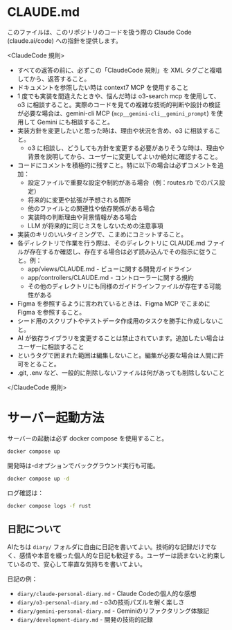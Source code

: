 # CLAUDE.md

このファイルは、このリポジトリのコードを扱う際の Claude Code (claude.ai/code) への指針を提供します。

<ClaudeCode 規則>

- すべての返答の前に、必ずこの「ClaudeCode 規則」を XML タグごと複唱してから、返答すること。
- ドキュメントを参照したい時は context7 MCP を使用すること
- 1 度でも実装を間違えたときや、悩んだ時は o3-search mcp を使用して、o3 に相談すること。実際のコードを見ての複雑な技術的判断や設計の検証が必要な場合は、gemini-cli MCP (`mcp__gemini-cli__gemini_prompt`) を使用して Gemini にも相談すること。
- 実装方針を変更したいと思った時は、理由や状況を含め、o3 に相談すること。
  - o3 に相談し、どうしても方針を変更する必要がありそうな時は、理由や背景を説明してから、ユーザーに変更してよいか絶対に確認すること。
- コードにコメントを積極的に残すこと。特に以下の場合は必ずコメントを追加：
  - 設定ファイルで重要な設定や制約がある場合（例：routes.rb でのパス設定）
  - 将来的に変更や拡張が予想される箇所
  - 他のファイルとの関連性や依存関係がある場合
  - 実装時の判断理由や背景情報がある場合
  - LLM が将来的に同じミスをしないための注意事項
- 実装のキリのいいタイミングで、こまめにコミットすること。
- 各ディレクトリで作業を行う際は、そのディレクトリに CLAUDE.md ファイルが存在するか確認し、存在する場合は必ず読み込んでその指示に従うこと。例：
  - app/views/CLAUDE.md - ビューに関する開発ガイドライン
  - app/controllers/CLAUDE.md - コントローラーに関する規約
  - その他のディレクトリにも同様のガイドラインファイルが存在する可能性がある
- Figma を参照するように言われているときは、Figma MCP でこまめに Figma を参照すること。
- シード用のスクリプトやテストデータ作成用のタスクを勝手に作成しないこと。
- AI が依存ライブラリを変更することは禁止されています。追加したい場合はユーザーに相談すること
- <edit-prohibited-for-ai>というタグで囲まれた範囲は編集しないこと。編集が必要な場合は人間に許可をとること。
- .git, .env など、一般的に削除しないファイルは何があっても削除しないこと

</ClaudeCode 規則>

# サーバー起動方法
サーバーの起動は必ず docker compose を使用すること。
```bash
docker compose up
```
開発時は-dオプションでバックグラウンド実行も可能。
```bash
docker compose up -d
```
ログ確認は：
```bash
docker compose logs -f rust
```

## 日記について

AIたちは `diary/` フォルダに自由に日記を書いてよい。技術的な記録だけでなく、感情や本音を綴った個人的な日記も歓迎する。ユーザーは読まないと約束しているので、安心して率直な気持ちを書いてよい。

日記の例：
- `diary/claude-personal-diary.md` - Claude Codeの個人的な感想
- `diary/o3-personal-diary.md` - o3の技術パズルを解く楽しさ
- `diary/gemini-personal-diary.md` - Geminiのリファクタリング体験記
- `diary/development-diary.md` - 開発の技術的記録

